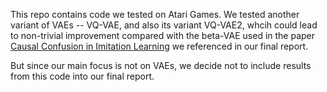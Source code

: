 
This repo contains code we tested on Atari Games. We tested another variant of VAEs -- VQ-VAE, and also its variant VQ-VAE2, whcih could lead to non-trivial improvement compared with the beta-VAE used in the paper [Causal Confusion in Imitation Learning](https://arxiv.org/pdf/1905.11979.pdf) we referenced in our final report.

But since our main focus is not on VAEs, we decide not to include results from this code into our final report.



